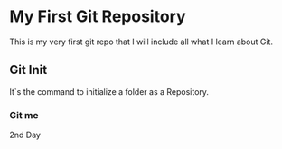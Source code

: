 # My First Git Repository

This is my very first git repo that I will include all what I learn about Git.

## Git Init

It`s the command to initialize a folder as a Repository.

### Git me
2nd Day
